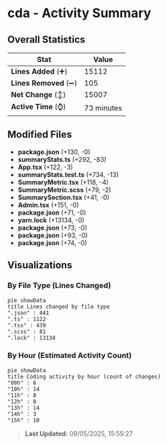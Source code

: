 # cda - Activity Summary 

## Overall Statistics

| Stat                   | Value                                                             |
| ---------------------- | ----------------------------------------------------------------- |
| **Lines Added** (➕)   | 15112                                          |
| **Lines Removed** (➖) | 105                                        |
| **Net Change** (↕)    | 15007                |
| **Active Time** (⌚)   | 73 minutes |


## Modified Files
- **package.json** (+130, -0)
- **summaryStats.ts** (+292, -83)
- **App.tsx** (+122, -3)
- **summaryStats.test.ts** (+734, -13)
- **SummaryMetric.tsx** (+118, -4)
- **SummaryMetric.scss** (+79, -2)
- **SummarySection.tsx** (+41, -0)
- **Admin.tsx** (+151, -0)
- **package.json** (+71, -0)
- **yarn.lock** (+13134, -0)
- **package.json** (+73, -0)
- **package.json** (+93, -0)
- **package.json** (+74, -0)

## Visualizations

### By File Type (Lines Changed)

```mermaid
pie showData
title Lines changed by file type
".json" : 441
".ts" : 1122
".tsx" : 439
".scss" : 81
".lock" : 13134
```

### By Hour (Estimated Activity Count)

```mermaid
pie showData
title Coding activity by hour (count of changes)
"09h" : 6
"10h" : 14
"11h" : 8
"12h" : 8
"13h" : 14
"14h" : 3
"15h" : 10
```


> **Last Updated:** 09/05/2025, 15:55:27